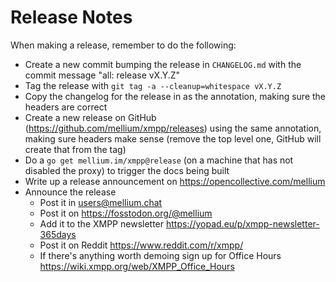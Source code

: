 # Release Notes

When making a release, remember to do the following:

- Create a new commit bumping the release in `CHANGELOG.md` with the commit
  message "all: release vX.Y.Z"
- Tag the release with `git tag -a --cleanup=whitespace vX.Y.Z`
- Copy the changelog for the release in as the annotation, making sure the
  headers are correct
- Create a new release on GitHub (https://github.com/mellium/xmpp/releases)
  using the same annotation, making sure headers make sense (remove the top
  level one, GitHub will create that from the tag)
- Do a `go get mellium.im/xmpp@release` (on a machine that has not disabled the
  proxy) to trigger the docs being built
- Write up a release announcement on https://opencollective.com/mellium
- Announce the release
  - Post it in users@mellium.chat
  - Post it on https://fosstodon.org/@mellium
  - Add it to the XMPP newsletter https://yopad.eu/p/xmpp-newsletter-365days
  - Post it on Reddit https://www.reddit.com/r/xmpp/
  - If there's anything worth demoing sign up for Office Hours
    https://wiki.xmpp.org/web/XMPP_Office_Hours
